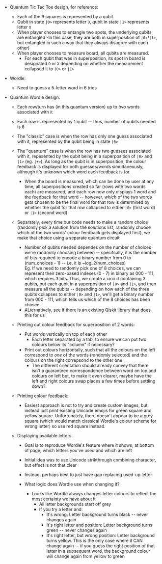 - Quantum Tic Tac Toe design, for reference:
    - Each of the 9 squares is represented by a qubit
    - Qubit in state `|0>` represents letter `O`, qubit in state `|1>` represents letter `X`
    - When player chooses to entangle two spots, the underlying qubits are entangled
        -In this case, they are both in superposition of `|0>`/`|1>`, but entangled in such a way that they always disagree with each other)
    - When player chooses to measure board, all qubits are measured.
        - For each qubit that was in superposition, its spot in board is designated `O` or `X` depending on whether the measurement collapsed it to `|0>` or `|1>`

- Wordle:
    - Need to guess a 5-letter word in 6 tries

- Quantum Wordle design:
    - Each row/turn has (in this quantum version) up to *two* words associated with it
    - Each row is represented by 1 qubit -- thus, number of qubits needed is 6
    - The "classic" case is when the row has only one guess associated with it, represented by the qubit being in state `|0>`
    - The "quantum" case is when the row has two guesses associated with it, repesented by the qubit being in a superposition of `|0>` and `|1>` (eg. `|+>`). As long as the qubit is in superposition, the colour feedback is displayed for both guesses/words simultaneously, although it's unknown which word each feedback is for.
        - When the board is measured, which can be done by user at any time, all superpositions created so far (rows with two words each) are measured, and each row now only displays 1 word and the feedback for that word -- however, *which* of the two words gets chosen to be the final word for that row is determined by whether the qubit for that row collapsed to either `|0>` (first word) or `|1>` (second word)

    - Separately, every time our code needs to make a random choice (randomly pick a solution from the solutions list, randomly choose which of the two words' colour feedback gets displayed first), we make that choice using a separate quantum circuit
        - Number of qubits needed dependes on the number of choices we're randomly choosing between -- specifcally, it is the number of bits required to encode a binary number from 0 to (num_choices - 1) -- i.e. it is ~log_2(num_choices)  
        Eg. If we need to randomly pick one of 8 choices, we can represent their zero-based indexes (0 - 7) in binary as 000 - 111, which requires 3 bits. Thus, we create a circuit containing 3 qubits, put each qubit in a superposition of `|0>` and `|1>`, and then measure all the qubits -- depending on how each of the three qubits collapses to either `|0>` and `|1>`, we'll get a binary number from 000 - 111, which tells us which of the 8 choices has been chosen.
        - ALternatively, see if there is an existing Qiskit library that does this for us
    
    - Printing out colour feedback for superposition of 2 words:
        - Put words vertically on top of each other
            - Each letter separated by a tab, to ensure we can put two colours below its "column" if necessary?
        - Print out colours horizontally, such that all the colours on the left correspond to *one* of the words (randomly selected) and the colours on the right correpsond to the other one
            - The different orientation should already convey that there isn't a guaranteed correspondence between word on top and colours on left but, to make it even clearer, maybe have the left and right colours swap places a few times before settling down?
    - Printing colour feedback:
        - Easiest approach is not to try and create custom images, but instead just print existing Unicode emojis for green square and yellow square. Unfortunately, there doesn't appear to be a grey square (which would match classical Wordle's colour scheme for wrong letter) so use red square instead.

    - Displaying available letters
        - Goal is to reproduce Wordle's feature where it shows, at bottom of page, which letters you've used and which are left
        - Initial idea was to use Unicode strikthrough combining character, but effect is not that clear
        - Instead, perhaps best to just have gap replacing used-up letter
        
        - What logic does Wordle use when changing it?
            - Looks like Wordle always changes letter colours to reflect the most certainty we have about it
                - All letter backgrounds start off grey
                - If you try a letter and:
                    - It's wrong: Letter background turns black -- never changes again
                    - It's right letter and position: Letter background turns green -- never changes again
                    - It's right letter, but wrong position: Letter background turns yellow. This is the only case where it CAN change again -- if you guess the right position of that letter in a subsequent word, the background colour will change again from yellow to green
